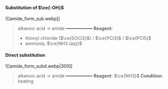 #### Substitution of $\ce{-OH}$
![[amide_form_sub.webp]]

> alkanoic acid → amide
> ━━━━━━━━━━
> **Reagent**:
> - thionyl chloride ($\ce{SOCl2}$) / $\ce{PCl3}$ / $\ce{PCl5}$
> - ammonia, $\ce{NH3 (aq)}$

#### Direct substitution
![[amide_form_subd.webp|300]]

> alkanoic acid → amide
> ━━━━━━━━━━
> **Reagent**: $\ce{NH3}$
> **Condition**: heating
